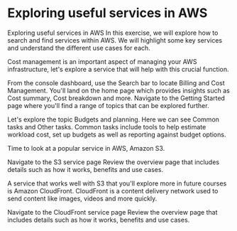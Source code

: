 # Exploring useful services in AWS

Exploring useful services in AWS
In this exercise, we will explore how to search and find services within AWS. We will highlight some key services and understand the different use cases for each.

Cost management is an important aspect of managing your AWS infrastructure, let's explore a service that will help with this crucial function.

From the console dashboard, use the Search bar to locate Billing and Cost Management. You'll land on the home page which provides insights such as Cost summary, Cost breakdown and more.
Navigate to the Getting Started page where you'll find a range of topics that can be explored further.

Let's explore the topic Budgets and planning.
Here we can see Common tasks and Other tasks. Common tasks include tools to help estimate workload cost, set up budgets as well as reporting against budget options.

Time to look at a popular service in AWS, Amazon S3.

Navigate to the S3 service page
Review the overview page that includes details such as how it works, benefits and use cases.

A service that works well with S3 that you'll explore more in future courses is Amazon CloudFront. CloudFront is a content delivery network used to send content like images, videos and more quickly.

Navigate to the CloudFront service page
Review the overview page that includes details such as how it works, benefits and use cases.
